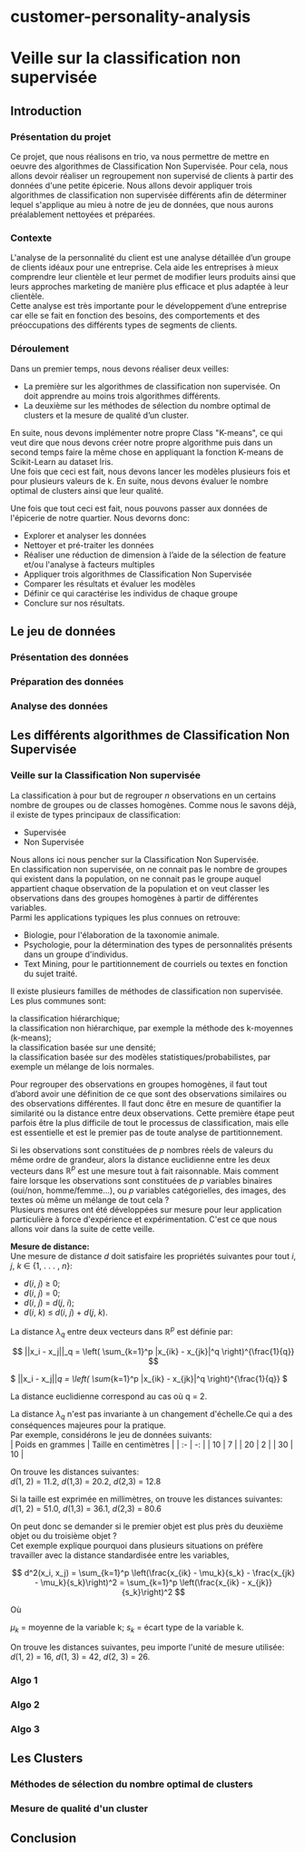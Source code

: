 # customer-personality-analysis

# Veille sur la classification non supervisée  
## Introduction  
### Présentation du projet  
Ce projet, que nous réalisons en trio, va nous permettre de mettre en oeuvre des algorithmes de Classification Non Supervisée. Pour cela, nous allons devoir réaliser un regroupement non supervisé de clients à partir des données d'une petite épicerie. Nous allons devoir appliquer trois algorithmes de classification non supervisée différents afin de déterminer lequel s'applique au mieu à notre de jeu de données, que nous aurons préalablement nettoyées et préparées.  

### Contexte  
L'analyse de la personnalité du client est une analyse détaillée d’un groupe de clients idéaux pour une entreprise. Cela aide les entreprises à mieux comprendre leur clientèle et leur permet de modifier leurs produits ainsi que leurs
approches marketing de manière plus efficace et plus adaptée à leur clientèle.  
Cette analyse est très importante pour le développement d’une entreprise car elle se fait en fonction des besoins, des comportements et des préoccupations des différents types de segments de clients.  

### Déroulement  
Dans un premier temps, nous devons réaliser deux veilles:  
- La première sur les algorithmes de classification non supervisée. On doit apprendre au moins trois algorithmes différents.  
- La deuxième sur les méthodes de sélection du nombre optimal de clusters et la mesure de qualité d’un cluster.  

En suite, nous devons implémenter notre propre Class "K-means", ce qui veut dire que nous devons créer notre propre algorithme puis dans un second temps faire la même chose en appliquant la fonction K-means de Scikit-Learn au dataset Iris.  
Une fois que ceci est fait, nous devons lancer les modèles plusieurs fois et pour plusieurs valeurs de k. En suite, nous devons évaluer le nombre optimal de clusters ainsi que leur qualité.  

Une fois que tout ceci est fait, nous pouvons passer aux données de l'épicerie de notre quartier. Nous devorns donc:  
- Explorer et analyser les données  
- Nettoyer et pré-traiter les données  
- Réaliser une réduction de dimension à l’aide de la sélection de feature et/ou l'analyse à facteurs multiples  
- Appliquer trois algorithmes de Classification Non Supervisée  
- Comparer les résultats et évaluer les modèles  
- Définir ce qui caractérise les individus de chaque groupe  
- Conclure sur nos résultats.  


## Le jeu de données  
### Présentation des données  

### Préparation des données  

### Analyse des données  

## Les différents algorithmes de Classification Non Supervisée  
### Veille sur la Classification Non supervisée  
La classification à pour but de regrouper _n_ observations en un certains nombre de groupes ou de classes homogènes. Comme nous le savons déjà, il existe de types principaux de classification:  
- Supervisée  
- Non Supervisée  

Nous allons ici nous pencher sur la Classification Non Supervisée.  
En classification non supervisée, on ne connait pas le nombre de groupes qui existent dans la population, on ne connait pas le groupe auquel appartient chaque observation de la population et on veut classer les observations dans des groupes homogènes à partir de différentes variables.  
Parmi les applications typiques les plus connues on retrouve:  
- Biologie, pour l'élaboration de la taxonomie animale.  
- Psychologie, pour la détermination des types de personnalités présents dans un groupe d'individus.  
- Text Mining, pour le partitionnement de courriels ou textes en fonction du sujet traité.  

Il existe plusieurs familles de méthodes de classification non supervisée. Les plus communes sont:  

la classification hiérarchique;  
la classification non hiérarchique, par exemple la méthode des k-moyennes (k-means);  
la classification basée sur une densité;  
la classification basée sur des modèles statistiques/probabilistes, par exemple un mélange de lois normales.  

Pour regrouper des observations en groupes homogènes, il faut tout d’abord avoir une définition de ce que sont des observations similaires ou des observations différentes. Il faut donc être en mesure de quantifier la similarité ou la distance entre deux observations. Cette première étape peut parfois être la plus difficile de tout le processus de classification, mais elle est essentielle et est le premier pas de toute analyse de partitionnement.  

Si les observations sont constituées de _p_ nombres réels de valeurs du même ordre de grandeur, alors la distance euclidienne entre les deux vecteurs dans $\mathbb{R}^p$ est une mesure tout à fait raisonnable. Mais comment faire lorsque les observations sont constituées de _p_ variables binaires (oui/non, homme/femme...), ou _p_ variables catégorielles, des images, des textes où même un mélange de tout cela ?  
Plusieurs mesures ont été développées sur mesure pour leur application particulière à force d'expérience et expérimentation. C'est ce que nous allons voir dans la suite de cette veille.  

**Mesure de distance:**  
Une mesure de distance _d_ doit satisfaire les propriétés suivantes pour tout _i_, _j_, _k_ $\in$ {1, . . . , _n_}:  
- _d_(_i_, _j_) $\geq$ 0;  
- _d_(_i_, _j_) = 0;  
- _d_(_i_, _j_) = _d_(_j_, _i_);  
- _d_(_i_, _k_) $\leq$ _d_(_i_, _j_) + _d_(_j_, _k_).  

La distance $\lambda_q$ entre deux vecteurs dans $\mathbb{R}^p$ est définie par:  

$$
||x_i - x_j||_q = \left( \sum_{k=1}^p |x_{ik} - x_{jk}|^q \right)^{\frac{1}{q}}
$$

$ ||x_i - x_j||_q = \left( \sum_{k=1}^p |x_{ik} - x_{jk}|^q \right)^{\frac{1}{q}} $




 
La distance euclidienne correspond au cas où q = 2.  

La distance $\lambda_q$ n'est pas invariante à un changement d'échelle.Ce qui a des conséquences majeures pour la pratique.  
Par exemple, considérons le jeu de données suivants:  
| Poids en grammes | Taille en centimètres |
| :- | -: |
| 10 | 7 |
| 20 | 2 |
| 30 | 10 |  

On trouve les distances suivantes:  
_d_(1, 2) = 11.2, _d_(1,3) = 20.2, _d_(2,3) = 12.8  

Si la taille est exprimée en millimètres, on trouve les distances suivantes:  
_d_(1, 2) = 51.0, _d_(1,3) = 36.1, _d_(2,3) = 80.6  

On peut donc se demander si le premier objet est plus près du deuxième objet ou du troisième objet ?  
Cet exemple explique pourquoi dans plusieurs situations on préfère travailler avec la distance standardisée entre les variables,  

$$
d^2(x_i, x_j) = \sum_{k=1}^p \left(\frac{x_{ik} - \mu_k}{s_k} - \frac{x_{jk} - \mu_k}{s_k}\right)^2 = \sum_{k=1}^p \left(\frac{x_{ik} - x_{jk}}{s_k}\right)^2
$$


Où  

$µ_k$ = moyenne de la variable k; $s_k$ = écart type de la variable k.  

On trouve les distances suivantes, peu importe l'unité de mesure utilisée:  
_d_(1, 2) = 16, _d_(1, 3) = 42, _d_(2, 3) = 26.

### Algo 1  

### Algo 2  

### Algo 3  

## Les Clusters  

### Méthodes de sélection du nombre optimal de clusters  

### Mesure de qualité d'un cluster  




## Conclusion
